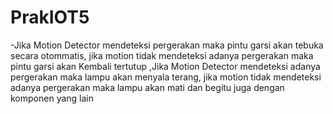 # PrakIOT5
-Jika Motion Detector mendeteksi pergerakan maka pintu garsi akan tebuka secara otommatis, jika motion tidak mendeteksi adanya pergerakan maka pintu garsi akan Kembali tertutup
,Jika Motion Detector mendeteksi adanya pergerakan maka lampu akan menyala terang, jika motion tidak mendeteksi adanya pergerakan maka lampu akan mati dan begitu juga dengan komponen yang lain
